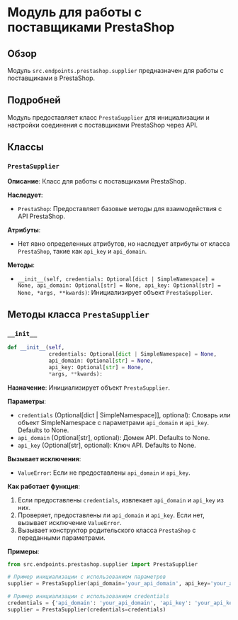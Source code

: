 # Модуль для работы с поставщиками PrestaShop

## Обзор

Модуль `src.endpoints.prestashop.supplier` предназначен для работы с поставщиками в PrestaShop.

## Подробней

Модуль предоставляет класс `PrestaSupplier` для инициализации и настройки соединения с поставщиками PrestaShop через API.

## Классы

### `PrestaSupplier`

**Описание**: Класс для работы с поставщиками PrestaShop.

**Наследует**:

*   `PrestaShop`: Предоставляет базовые методы для взаимодействия с API PrestaShop.

**Атрибуты**:

*   Нет явно определенных атрибутов, но наследует атрибуты от класса `PrestaShop`, такие как `api_key` и `api_domain`.

**Методы**:

*   `__init__(self, credentials: Optional[dict | SimpleNamespace] = None, api_domain: Optional[str] = None, api_key: Optional[str] = None, *args, **kwards)`: Инициализирует объект `PrestaSupplier`.

## Методы класса `PrestaSupplier`

### `__init__`

```python
def __init__(self, 
             credentials: Optional[dict | SimpleNamespace] = None, 
             api_domain: Optional[str] = None, 
             api_key: Optional[str] = None, 
             *args, **kwards):
```

**Назначение**: Инициализирует объект `PrestaSupplier`.

**Параметры**:

*   `credentials` (Optional[dict | SimpleNamespace]], optional): Словарь или объект SimpleNamespace с параметрами `api_domain` и `api_key`. Defaults to None.
*   `api_domain` (Optional[str], optional): Домен API. Defaults to None.
*   `api_key` (Optional[str], optional): Ключ API. Defaults to None.

**Вызывает исключения**:

*   `ValueError`: Если не предоставлены `api_domain` и `api_key`.

**Как работает функция**:

1.  Если предоставлены `credentials`, извлекает `api_domain` и `api_key` из них.
2.  Проверяет, предоставлены ли `api_domain` и `api_key`. Если нет, вызывает исключение `ValueError`.
3.  Вызывает конструктор родительского класса `PrestaShop` с переданными параметрами.

**Примеры**:

```python
from src.endpoints.prestashop.supplier import PrestaSupplier

# Пример инициализации с использованием параметров
supplier = PrestaSupplier(api_domain='your_api_domain', api_key='your_api_key')

# Пример инициализации с использованием credentials
credentials = {'api_domain': 'your_api_domain', 'api_key': 'your_api_key'}
supplier = PrestaSupplier(credentials=credentials)
